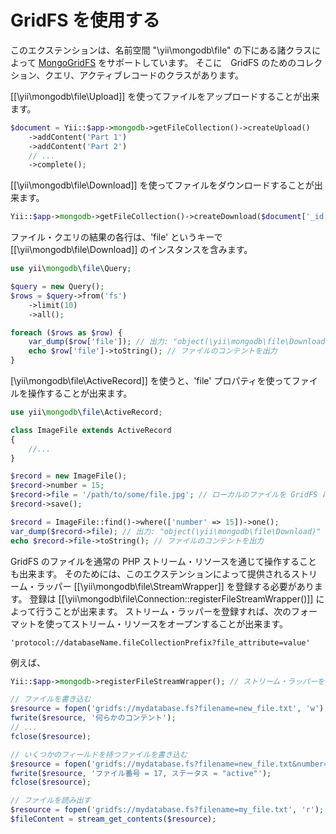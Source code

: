 GridFS を使用する
=================

このエクステンションは、名前空間 "\yii\mongodb\file" の下にある諸クラスによって
[MongoGridFS](https://docs.mongodb.com/manual/core/gridfs/) をサポートしています。
そこに　GridFS のためのコレクション、クエリ、アクティブレコードのクラスがあります。

[[\yii\mongodb\file\Upload]] を使ってファイルをアップロードすることが出来ます。

```php
$document = Yii::$app->mongodb->getFileCollection()->createUpload()
    ->addContent('Part 1')
    ->addContent('Part 2')
    // ...
    ->complete();
```

[[\yii\mongodb\file\Download]] を使ってファイルをダウンロードすることが出来ます。

```php
Yii::$app->mongodb->getFileCollection()->createDownload($document['_id'])->toFile('/path/to/file.dat');
```

ファイル・クエリの結果の各行は、'file' というキーで [[\yii\mongodb\file\Download]] のインスタンスを含みます。

```php
use yii\mongodb\file\Query;

$query = new Query();
$rows = $query->from('fs')
    ->limit(10)
    ->all();

foreach ($rows as $row) {
    var_dump($row['file']); // 出力: "object(\yii\mongodb\file\Download)"
    echo $row['file']->toString(); // ファイルのコンテントを出力
}
```

[\yii\mongodb\file\ActiveRecord]] を使うと、'file' プロパティを使ってファイルを操作することが出来ます。

```php
use yii\mongodb\file\ActiveRecord;

class ImageFile extends ActiveRecord
{
    //...
}

$record = new ImageFile();
$record->number = 15;
$record->file = '/path/to/some/file.jpg'; // ローカルのファイルを GridFS にアップロード
$record->save();

$record = ImageFile::find()->where(['number' => 15])->one();
var_dump($record->file); // 出力: "object(\yii\mongodb\file\Download)"
echo $record->file->toString(); // ファイルのコンテントを出力
```

GridFS のファイルを通常の PHP ストリーム・リソースを通じて操作することも出来ます。
そのためには、このエクステンションによって提供されるストリーム・ラッパー [[\yii\mongodb\file\StreamWrapper]] を登録する必要があります。
登録は [[\yii\mongodb\file\Connection::registerFileStreamWrapper()]] によって行うことが出来ます。
ストリーム・ラッパーを登録すれば、次のフォーマットを使ってストリーム・リソースをオープンすることが出来ます。

```
'protocol://databaseName.fileCollectionPrefix?file_attribute=value'
```

例えば、

```php
Yii::$app->mongodb->registerFileStreamWrapper(); // ストリーム・ラッパーを登録

// ファイルを書き込む
$resource = fopen('gridfs://mydatabase.fs?filename=new_file.txt', 'w');
fwrite($resource, '何らかのコンテント');
// ...
fclose($resource);

// いくつかのフィールドを持つファイルを書き込む
$resource = fopen('gridfs://mydatabase.fs?filename=new_file.txt&number=17&status=active', 'w');
fwrite($resource, 'ファイル番号 = 17, ステータス = "active"');
fclose($resource);

// ファイルを読み出す
$resource = fopen('gridfs://mydatabase.fs?filename=my_file.txt', 'r');
$fileContent = stream_get_contents($resource);
```
